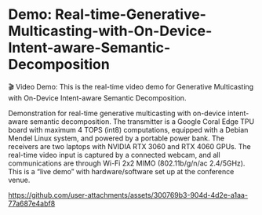 # Demo: Real-time-Generative-Multicasting-with-On-Device-Intent-aware-Semantic-Decomposition
🎬 Video Demo: This is the real-time video demo for Generative Multicasting with On-Device Intent-aware Semantic Decomposition.

Demonstration for real-time generative multicasting with on-device intent-aware semantic decomposition. The transmitter is a Google Coral Edge TPU board with maximum 4 TOPS (int8) computations, equipped with a
Debian Mendel Linux system, and powered by a portable power bank. The
receivers are two laptops with NVIDIA RTX 3060 and RTX 4060 GPUs.
The real-time video input is captured by a connected webcam, and all
communications are through Wi-Fi 2x2 MIMO (802.11b/g/n/ac 2.4/5GHz).
This is a “live demo” with hardware/software set up at the conference venue.

https://github.com/user-attachments/assets/300769b3-904d-4d2e-a1aa-77a687e4abf8


